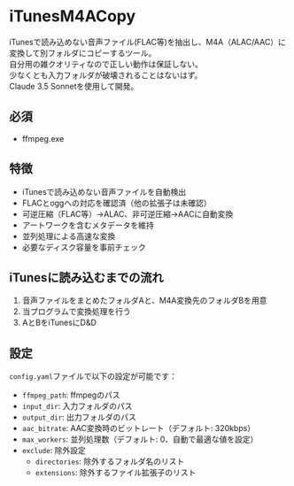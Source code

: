 # iTunesM4ACopy

iTunesで読み込めない音声ファイル(FLAC等)を抽出し、M4A（ALAC/AAC）に変換して別フォルダにコピーするツール。  
自分用の雑クオリティなので正しい動作は保証しない。  
少なくとも入力フォルダが破壊されることはないはず。  
Claude 3.5 Sonnetを使用して開発。

## 必須
- ffmpeg.exe

## 特徴

- iTunesで読み込めない音声ファイルを自動検出
- FLACとoggへの対応を確認済（他の拡張子は未確認）
- 可逆圧縮（FLAC等）→ALAC、非可逆圧縮→AACに自動変換
- アートワークを含むメタデータを維持
- 並列処理による高速な変換
- 必要なディスク容量を事前チェック

## iTunesに読み込むまでの流れ

1. 音声ファイルをまとめたフォルダAと、M4A変換先のフォルダBを用意
1. 当プログラムで変換処理を行う
2. AとBをiTunesにD&D

## 設定

`config.yaml`ファイルで以下の設定が可能です：

- `ffmpeg_path`: ffmpegのパス
- `input_dir`: 入力フォルダのパス
- `output_dir`: 出力フォルダのパス
- `aac_bitrate`: AAC変換時のビットレート（デフォルト: 320kbps）
- `max_workers`: 並列処理数（デフォルト: 0、自動で最適な値を設定）
- `exclude`: 除外設定
  - `directories`: 除外するフォルダ名のリスト
  - `extensions`: 除外するファイル拡張子のリスト
